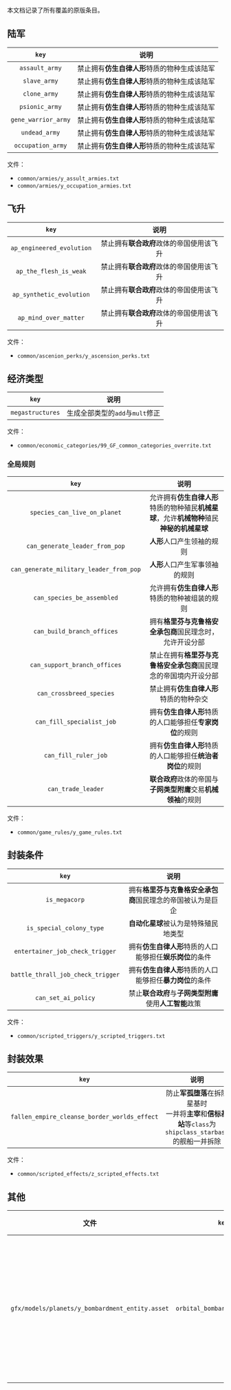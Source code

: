 本文档记录了所有覆盖的原版条目。



## 陆军

|        `key`        |                     说明                     |
| :-----------------: | :------------------------------------------: |
|   `assault_army`    | 禁止拥有**仿生自律人形**特质的物种生成该陆军 |
|    `slave_army`     | 禁止拥有**仿生自律人形**特质的物种生成该陆军 |
|    `clone_army`     | 禁止拥有**仿生自律人形**特质的物种生成该陆军 |
|   `psionic_army`    | 禁止拥有**仿生自律人形**特质的物种生成该陆军 |
| `gene_warrior_army` | 禁止拥有**仿生自律人形**特质的物种生成该陆军 |
|    `undead_army`    | 禁止拥有**仿生自律人形**特质的物种生成该陆军 |
|  `occupation_army`  | 禁止拥有**仿生自律人形**特质的物种生成该陆军 |

文件：

+ `common/armies/y_assult_armies.txt`
+ `common/armies/y_occupation_armies.txt`



## 飞升

|           `key`           |                   说明                   |
| :-----------------------: | :--------------------------------------: |
| `ap_engineered_evolution` | 禁止拥有**联合政府**政体的帝国使用该飞升 |
|  `ap_the_flesh_is_weak`   | 禁止拥有**联合政府**政体的帝国使用该飞升 |
| `ap_synthetic_evolution`  | 禁止拥有**联合政府**政体的帝国使用该飞升 |
|   `ap_mind_over_matter`   | 禁止拥有**联合政府**政体的帝国使用该飞升 |

文件：

+ `common/ascenion_perks/y_ascension_perks.txt`



## 经济类型

|      `key`       |              说明               |
| :--------------: | :-----------------------------: |
| `megastructures` | 生成全部类型的`add`与`mult`修正 |

文件：

+ `common/economic_categories/99_GF_common_categories_overrite.txt`



### 全局规则

|                  `key`                  |                             说明                             |
| :-------------------------------------: | :----------------------------------------------------------: |
|      `species_can_live_on_planet`       | 允许拥有**仿生自律人形**特质的物种殖民**机械星球**，允许**机械物种**殖民**神秘的机械星球** |
|     `can_generate_leader_from_pop`      |                  **人形**人口产生领袖的规则                  |
| `can_generate_military_leader_from_pop` |                **人形**人口产生军事领袖的规则                |
|       `can_species_be_assembled`        |        允许拥有**仿生自律人形**特质的物种被组装的规则        |
|       `can_build_branch_offices`        |   拥有**格里芬与克鲁格安全承包商**国民理念时，允许开设分部   |
|      `can_support_branch_offices`       | 禁止在拥有**格里芬与克鲁格安全承包商**国民理念的帝国境内开设分部 |
|        `can_crossbreed_species`         |            禁止拥有**仿生自律人形**特质的物种杂交            |
|        `can_fill_specialist_job`        |   拥有**仿生自律人形**特质的人口能够担任**专家岗位**的规则   |
|          `can_fill_ruler_job`           |  拥有**仿生自律人形**特质的人口能够担任**统治者岗位**的规则  |
|           `can_trade_leader`            | **联合政府**政体的帝国与**子网类型附庸**交易**机械领袖**的规则 |

文件：

+ `common/game_rules/y_game_rules.txt`



## 封装条件

|               `key`               |                            说明                            |
| :-------------------------------: | :--------------------------------------------------------: |
|           `is_megacorp`           | 拥有**格里芬与克鲁格安全承包商**国民理念的帝国被认为是巨企 |
|     `is_special_colony_type`      |            **自动化星球**被认为是特殊殖民地类型            |
|  `entertainer_job_check_trigger`  |  拥有**仿生自律人形**特质的人口能够担任**娱乐岗位**的条件  |
| `battle_thrall_job_check_trigger` |  拥有**仿生自律人形**特质的人口能够担任**暴力岗位**的条件  |
|        `can_set_ai_policy`        |   禁止**联合政府**与**子网类型附庸**使用**人工智能**政策   |

文件：

+ `common/scripted_triggers/y_scripted_triggers.txt`




## 封装效果

|                    `key`                     |                             说明                             |
| :------------------------------------------: | :----------------------------------------------------------: |
| `fallen_empire_cleanse_border_worlds_effect` | 防止**军孤堕落**在拆除星基时<br />一并将**主宰**和**信标基站**等`class`为`shipclass_starbase`的舰船一并拆除 |

文件：

+ `common/scripted_effects/z_scripted_effects.txt`



## 其他

|                      文件                       |             `key`             |               说明               |
| :---------------------------------------------: | :---------------------------: | :------------------------------: |
| `gfx/models/planets/y_bombardment_entity.asset` | `orbital_bombardment_effects` | 添加**坍塌液脏弹**轰炸姿态的特效 |

